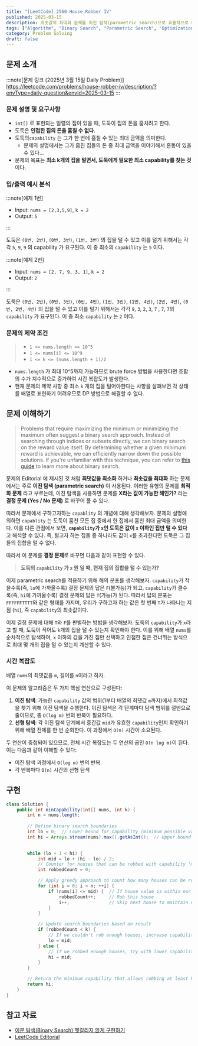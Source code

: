 ```yaml
---
title: "[LeetCode] 2560 House Robber IV"
published: 2025-03-15
description: 최솟값의 최대화 문제를 이진 탐색(parametric search)으로 효율적으로 해결하는 방법
tags: ["Algorithm", "Binary Search", "Parametric Search", "Optimization Problem", "Greedy Algorithm"]
category: Problem Solving
draft: false
---
```


## 문제 소개

:::note[문제 링크 (2025년 3월 15일 Daily Problem)]
<https://leetcode.com/problems/house-robber-iv/description/?envType=daily-question&envId=2025-03-15>
:::

### 문제 설명 및 요구사항

- `int[]` 로 표현되는 일렬의 집이 있을 때, 도둑이 집의 돈을 훔치려고 한다.
- 도둑은 **인접한 집의 돈을 훔칠 수 없다.**
- 도둑의`capability` 는 그가 한 번에 훔칠 수 있는 최대 금액을 의미한다.
  - 문제의 설명에서는 그가 훔친 집들의 돈 중 최대 금액을 이야기해서 혼동이 있을 수 있다...
- 문제의 목표는 **최소 k개의 집을 털면서, 도둑에게 필요한 최소 capability를 찾는 것**이다.

### 입/출력 예시 분석

:::note[예제 1번]

- Input: `nums = [2,3,5,9]`, `k = 2`
- Output: `5`

:::

도둑은 `(0번, 2번)`, `(0번, 3번)`, `(1번, 3번)` 의 집을 털 수 있고
이를 털기 위해서는 각각 `5`, `9`, `9` 의 capability 가 요구된다.
이 중 최소의 `capability` 는 `5` 이다.

:::note[예제 2번]

- Input: `nums = [2, 7, 9, 3, 1]`, `k = 2`
- Output: `2`

:::

도둑은 `(0번, 2번)`, `(0번, 3번)`, `(0번, 4번)`, `(1번, 3번)`, `(1번, 4번)`, `(2번, 4번)`, `(0번, 2번, 4번)` 의 집을 털 수 있고 이를 털기 위해서는 각각 `9`, `3`, `2`, `3`, `7` , `7`, `7`의 `capability` 가 요구된다.
이 중 최소 `capability` 는 `2` 이다.

### 문제의 제약 조건

> - `1 <= nums.length <= 10^5`
> - `1 <= nums[i] <= 10^9`
> - `1 <= k <= (nums.length + 1)/2`

- `nums.length` 가 최대 10^5까지 가능하므로 brute force 방법을 사용한다면 조합의 수가 지수적으로 증가하여 시간 복잡도가 발생한다.
- 현재 문제의 제약 사항 중 최소 `k` 개의 집을 털어야한다는 사항을 살펴보면 각 상태를 배열로 표현하기 어려우므로 DP 방법으로 해결할 수 없다.

## 문제 이해하기

> Problems that require maximizing the minimum or minimizing the maximum often suggest a binary search approach. Instead of searching through indices or subsets directly, we can binary search on the reward value itself. By determining whether a given minimum reward is achievable, we can efficiently narrow down the possible solutions. If you're unfamiliar with this technique, you can refer to [this guide](https://leetcode.com/explore/learn/card/binary-search/) to learn more about binary search.

문제의 Editorial 에 제시된 것 처럼 **최댓값을 최소화** 하거나 **최솟값을 최대화** 하는 문제에서는 주로 **이진 탐색 (parametric search)** 이 사용된다. 이러한 유형의 문제를 **최적화 문제** 라고 부르는데, 이진 탐색을 사용하면 문제를 **X라는 값이 가능한 해인가?** 라는 **결정 문제 (Yes / No 문제)** 로 바꾸어 풀 수 있다.

따라서 문제에서 구하고자하는 `capablity` 의 개념에 대해 생각해보자.
문제의 설명에 의하면 `capablity` 는 도둑이 훔친 모든 집 중에서 한 집에서 훔친 최대 금액을 의미한다.
이를 다른 관점에서 보면, **`capability`가 `x`인 도둑은 값이 `x` 이하인 집만 털 수 있다**고 해석할 수 있다. 즉, 털고자 하는 집들 중 하나라도 값이 `x`를 초과한다면 도둑은 그 집들의 집합을 털 수 없다.

따라서 이 문제를 **결정 문제**로 바꾸면 다음과 같이 표현할 수 있다.
> **도둑의 `capability` 가 `x` 원 일 때, 현재 집의 집합을 털 수 있는가?**

이제 parametric search를 적용하기 위해 해의 분포를 생각해보자.
`capability`가 작을수록(즉, `lo`에 가까울수록) 결정 문제의 답은 `F`(불가능)가 되고, `capability`가 클수록(즉, `hi`에 가까울수록) 결정 문제의 답은 `T`(가능)가 된다. 따라서 답의 분포는 `FFFFFFTTTT`와 같은 형태를 가지며, 우리가 구하고자 하는 값은 첫 번째 `T`가 나타나는 지점 (`hi`), 즉 `capability`의 최솟값이다.

이제 결정 문제에 대해 `T`와 `F`를 판별하는 방법을 생각해보자. 도둑의 `capability`가 `x`라고 할 때, 도둑이 적어도 `k`개의 집을 털 수 있는지 확인해야 한다. 이를 위해 배열 `nums`를 순차적으로 탐색하며, `x` 이하의 값을 가진 집만 선택하고 인접한 집은 건너뛰는 방식으로 최대 몇 개의 집을 털 수 있는지 계산할 수 있다.

### 시간 복잡도

배열 `nums`의 최댓값을 `m`, 길이를 `n`이라고 하자.

이 문제의 알고리즘은 두 가지 핵심 연산으로 구성된다:

1. **이진 탐색**: 가능한 `capability` 값의 범위(1부터 배열의 최댓값 `m`까지)에서 최적값을 찾기 위해 이진 탐색을 수행한다. 이진 탐색은 각 단계마다 탐색 범위를 절반으로 줄이므로, 총 `O(log m)` 번의 반복이 필요하다.
2. **선형 탐색**: 각 이진 탐색 단계에서 중간값 `mid`가 유효한 `capability`인지 확인하기 위해 배열 전체를 한 번 순회한다. 이 과정에서 `O(n)` 시간이 소요된다.

두 연산이 중첩되어 있으므로, 전체 시간 복잡도는 두 연산의 곱인 `O(n log m)`이 된다. 이는 다음과 같이 이해할 수 있다:

- 이진 탐색 과정에서 `O(log m)` 번의 반복
- 각 반복마다 `O(n)` 시간의 선형 탐색


## 구현

```java
class Solution {
    public int minCapability(int[] nums, int k) {
        int n = nums.length;
        
        // Define binary search boundaries
        int lo = 0;  // Lower bound for capability (minimum possible value)
        int hi = Arrays.stream(nums).max().getAsInt();  // Upper bound (maximum house value)
        

        while (lo + 1 < hi) {
            int mid = lo + (hi - lo) / 2; 
            // Counter for houses that can be robbed with capability 'mid'
            int robbedCount = 0;  

            // Apply greedy approach to count how many houses can be robbed
            for (int i = 0; i < n; ++i) {
                if (nums[i] <= mid) {  // If house value is within our capability
                    robbedCount++;     // Rob this house
                    i++;               // Skip next house to maintain non-adjacency constraint
                }
            }

            // Update search boundaries based on result
            if (robbedCount < k) {
                // If we couldn't rob enough houses, increase capability
                lo = mid;
            } else {
                // If we robbed enough houses, try with lower capability
                hi = mid;
            }
        }

        // Return the minimum capability that allows robbing at least k houses
        return hi;
    }
}
```

## 참고 자료

- [이분 탐색(Binary Search) 헷갈리지 않게 구현하기](https://www.acmicpc.net/blog/view/109)
- [LeetCode Editorial](https://leetcode.com/problems/house-robber-iv/editorial/?envType=daily-question&envId=2025-03-15)
